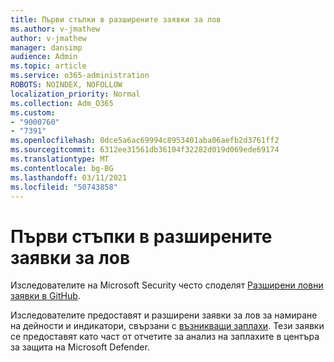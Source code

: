 ```yaml
---
title: Първи стъпки в разширените заявки за лов
ms.author: v-jmathew
author: v-jmathew
manager: dansimp
audience: Admin
ms.topic: article
ms.service: o365-administration
ROBOTS: NOINDEX, NOFOLLOW
localization_priority: Normal
ms.collection: Adm_O365
ms.custom:
- "9000760"
- "7391"
ms.openlocfilehash: 0dce5a6ac69994c8953401aba06aefb2d3761ff2
ms.sourcegitcommit: 6312ee31561db36104f32282d019d069ede69174
ms.translationtype: MT
ms.contentlocale: bg-BG
ms.lasthandoff: 03/11/2021
ms.locfileid: "50743858"
---
```

# <a name="get-started-with-advanced-hunting-queries"></a>Първи стъпки в разширените заявки за лов

Изследователите на Microsoft Security често споделят [Разширени ловни заявки в GitHub](https://go.microsoft.com/fwlink/?linkid=2144624).

Изследователите предоставят и разширени заявки за лов за намиране на дейности и индикатори, свързани с [възникващи заплахи](https://go.microsoft.com/fwlink/?linkid=2145808). Тези заявки се предоставят като част от отчетите за анализ на заплахите в центъра за защита на Microsoft Defender.
